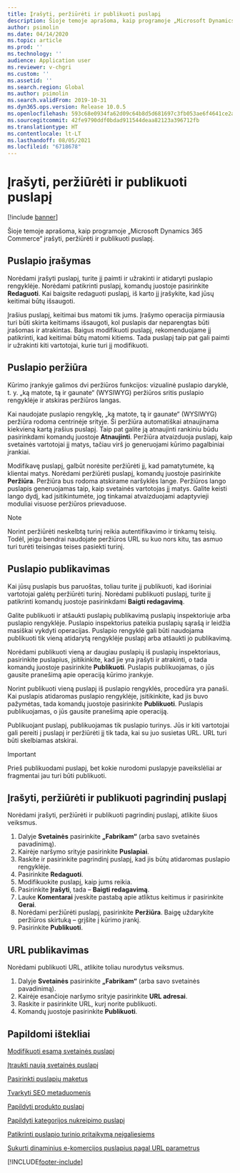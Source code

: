 ```yaml
---
title: Įrašyti, peržiūrėti ir publikuoti puslapį
description: Šioje temoje aprašoma, kaip programoje „Microsoft Dynamics 365 Commerce“ įrašyti, peržiūrėti ir publikuoti puslapį.
author: psimolin
ms.date: 04/14/2020
ms.topic: article
ms.prod: ''
ms.technology: ''
audience: Application user
ms.reviewer: v-chgri
ms.custom: ''
ms.assetid: ''
ms.search.region: Global
ms.author: psimolin
ms.search.validFrom: 2019-10-31
ms.dyn365.ops.version: Release 10.0.5
ms.openlocfilehash: 593c68e0934fa62d09c64b8d5d681697c3fb053ae6f4641ce2ae3104a03e0fba
ms.sourcegitcommit: 42fe9790ddf0bdad911544deaa82123a396712fb
ms.translationtype: HT
ms.contentlocale: lt-LT
ms.lasthandoff: 08/05/2021
ms.locfileid: "6718678"
---
```

# <a name="save-preview-and-publish-a-page"></a>Įrašyti, peržiūrėti ir publikuoti puslapį

[!include [banner](includes/banner.md)]

Šioje temoje aprašoma, kaip programoje „Microsoft Dynamics 365 Commerce“ įrašyti, peržiūrėti ir publikuoti puslapį.

## <a name="save-a-page"></a>Puslapio įrašymas

Norėdami įrašyti puslapį, turite jį paimti ir užrakinti ir atidaryti puslapio rengyklėje. Norėdami patikrinti puslapį, komandų juostoje pasirinkite **Redaguoti**. Kai baigsite redaguoti puslapį, iš karto jį įrašykite, kad jūsų keitimai būtų išsaugoti.

Įrašius puslapį, keitimai bus matomi tik jums. Įrašymo operacija pirmiausia turi būti skirta keitimams išsaugoti, kol puslapis dar neparengtas būti įrašomas ir atrakintas. Baigus modifikuoti puslapį, rekomenduojame jį patikrinti, kad keitimai būtų matomi kitiems. Tada puslapį taip pat gali paimti ir užrakinti kiti vartotojai, kurie turi jį modifikuoti.

## <a name="preview-a-page"></a>Puslapio peržiūra

Kūrimo įrankyje galimos dvi peržiūros funkcijos: vizualinė puslapio daryklė, t. y. „ką matote, tą ir gaunate“ (WYSIWYG) peržiūros sritis puslapio rengyklėje ir atskiras peržiūros langas.

Kai naudojate puslapio rengyklę, „ką matote, tą ir gaunate“ (WYSIWYG) peržiūra rodoma centrinėje srityje. Ši peržiūra automatiškai atnaujinama kiekvieną kartą įrašius puslapį. Taip pat galite ją atnaujinti rankiniu būdu pasirinkdami komandų juostoje **Atnaujinti**. Peržiūra atvaizduoja puslapį, kaip svetainės vartotojai jį matys, tačiau virš jo generuojami kūrimo pagalbiniai įrankiai.

Modifikavę puslapį, galbūt norėsite peržiūrėti jį, kad pamatytumėte, ką klientai matys. Norėdami peržiūrėti puslapį, komandų juostoje pasirinkite **Peržiūra**. Peržiūra bus rodoma atskirame naršyklės lange. Peržiūros lango puslapis generuojamas taip, kaip svetainės vartotojas jį matys. Galite keisti lango dydį, kad įsitikintumėte, jog tinkamai atvaizduojami adaptyvieji moduliai visuose peržiūros prievaduose.

> [!NOTE]
> Norint peržiūrėti neskelbtą turinį reikia autentifikavimo ir tinkamų teisių. Todėl, jeigu bendrai naudojate peržiūros URL su kuo nors kitu, tas asmuo turi turėti teisingas teises pasiekti turinį.

## <a name="publish-a-page"></a>Puslapio publikavimas

Kai jūsų puslapis bus paruoštas, toliau turite jį publikuoti, kad išoriniai vartotojai galėtų peržiūrėti turinį. Norėdami publikuoti puslapį, turite jį patikrinti komandų juostoje pasirinkdami **Baigti redagavimą**.

Galite publikuoti ir atšaukti puslapių publikavimą puslapių inspektoriuje arba puslapio rengyklėje. Puslapio inspektorius pateikia puslapių sąrašą ir leidžia masiškai vykdyti operacijas. Puslapio rengyklė gali būti naudojama publikuoti tik vieną atidarytą rengyklėje puslapį arba atšaukti jo publikavimą.

Norėdami publikuoti vieną ar daugiau puslapių iš puslapių inspektoriaus, pasirinkite puslapius, įsitikinkite, kad jie yra įrašyti ir atrakinti, o tada komandų juostoje pasirinkite **Publikuoti**. Puslapis publikuojamas, o jūs gausite pranešimą apie operaciją kūrimo įrankyje.

Norint publikuoti vieną puslapį iš puslapio rengyklės, procedūra yra panaši. Kai puslapis atidaromas puslapio rengyklėje, įsitikinkite, kad jis buvo pažymėtas, tada komandų juostoje pasirinkite **Publikuoti**. Puslapis publikuojamas, o jūs gausite pranešimą apie operaciją.

Publikuojant puslapį, publikuojamas tik puslapio turinys. Jūs ir kiti vartotojai gali pereiti į puslapį ir peržiūrėti jį tik tada, kai su juo susietas URL. URL turi būti skelbiamas atskirai.

> [!IMPORTANT]
> Prieš publikuodami puslapį, bet kokie nurodomi puslapyje paveikslėliai ar fragmentai jau turi būti publikuoti.

## <a name="save-preview-and-publish-a-home-page"></a>Įrašyti, peržiūrėti ir publikuoti pagrindinį puslapį

Norėdami įrašyti, peržiūrėti ir publikuoti pagrindinį puslapį, atlikite šiuos veiksmus.

1. Dalyje **Svetainės** pasirinkite **„Fabrikam“** (arba savo svetainės pavadinimą).
1. Kairėje naršymo srityje pasirinkite **Puslapiai**.
1. Raskite ir pasirinkite pagrindinį puslapį, kad jis būtų atidaromas puslapio rengyklėje.
1. Pasirinkite **Redaguoti**.
1. Modifikuokite puslapį, kaip jums reikia.
1. Pasirinkite **Įrašyti**, tada – **Baigti redagavimą**.
1. Lauke **Komentarai** įveskite pastabą apie atliktus keitimus ir pasirinkite **Gerai**.
1. Norėdami peržiūrėti puslapį, pasirinkite **Peržiūra**. Baigę uždarykite peržiūros skirtuką – grįšite į kūrimo įrankį.
1. Pasirinkite **Publikuoti**.

## <a name="publish-a-url"></a>URL publikavimas

Norėdami publikuoti URL, atlikite toliau nurodytus veiksmus.

1. Dalyje **Svetainės** pasirinkite **„Fabrikam“** (arba savo svetainės pavadinimą).
1. Kairėje esančioje naršymo srityje pasirinkite **URL adresai**.
1. Raskite ir pasirinkite URL, kurį norite publikuoti.
1. Komandų juostoje pasirinkite **Publikuoti**.

## <a name="additional-resources"></a>Papildomi ištekliai

[Modifikuoti esamą svetainės puslapį](modify-existing-page.md)

[Įtraukti naują svetainės puslapį](add-new-page.md)

[Pasirinkti puslapių maketus](select-page-layouts.md)

[Tvarkyti SEO metaduomenis](manage-seo-metadata.md)

[Papildyti produkto puslapį](enrich-product-page.md)

[Papildyti kategorijos nukreipimo puslapį](enrich-category-page.md)

[Patikrinti puslapio turinio pritaikymą neįgaliesiems](verify-accessibility.md)

[Sukurti dinaminius e-komercijos puslapius pagal URL parametrus](create-dynamic-pages.md)


[!INCLUDE[footer-include](../includes/footer-banner.md)]